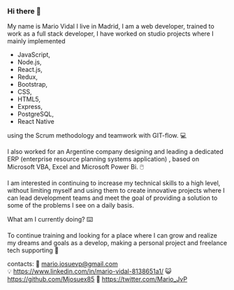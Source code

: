 ### Hi there 👋 ### 

My name is Mario Vidal I live in Madrid, I am a web developer, trained to work as a full stack developer, I have worked on studio projects where I mainly implemented 

- JavaScript, 
- Node.js, 
- React.js, 
- Redux, 
- Bootstrap, 
- CSS,
- HTML5, 
- Express, 
- PostgreSQL,
- React Native

using the Scrum methodology and teamwork with GIT-flow. 💻

I also worked for an Argentine company designing and leading a dedicated ERP (enterprise resource planning systems application) , based on Microsoft VBA, Excel and Microsoft Power Bi. 🖱️

I am interested in continuing to increase my technical skills to a high level, without limiting myself and using them to create innovative projects where I can lead development teams and meet the goal of providing a solution to some of the problems I see on a daily basis.

What am I currently doing? ⌨️

To continue training and looking for a place where I can grow and realize my dreams and goals as a develop, making a personal project and freelance tech supporting  🔧

contacts:    📧 mario.josuevp@gmail.com  
                     💡  https://www.linkedin.com/in/mario-vidal-8138651a1/
                    😺  https://github.com/Mjosuex85
                    🐤  https://twitter.com/Mario_JvP
